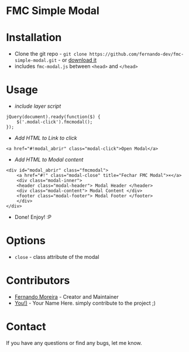 FMC Simple Modal
================

Installation
============

* Clone the git repo - `git clone https://github.com/fernando-dev/fmc-simple-modal.git` - or [download it](https://github.com/fernando-dev/fmc-simple-modal/archive/master.zip)
* includes `fmc-modal.js` between `<head>` and `</head>` 


Usage
=====

+ *include layer script*

```
jQuery(document).ready(function($) {
	$('.modal-click').fmcmodal();
});
```

+ *Add HTML to Link to click*

```
<a href="#!modal_abrir" class="modal-click">Open Modal</a>
```

+ *Add HTML to Modal content*

```
<div id="modal_abrir" class="fmcmodal">
    <a href="#!" class="modal-close" title="Fechar FMC Modal">×</a>
    <div class="modal-inner">
	<header class="modal-header"> Modal Header </header>
	<div class="modal-content"> Modal Content </div>
	<footer class="modal-footer"> Modal Footer </footer>
    </div>
</div>
```

+ Done! Enjoy! :P

Options
=======

+ `close` - class attribute of the modal


Contributors
============
 * [Fernando Moreira](http://fernandomoreiraweb.com/) - Creator and Maintainer
 * [You!)](https://github.com/) - Your Name Here. simply contribute to the project ;)



Contact
=======

If you have any questions or find any bugs, let me know.
